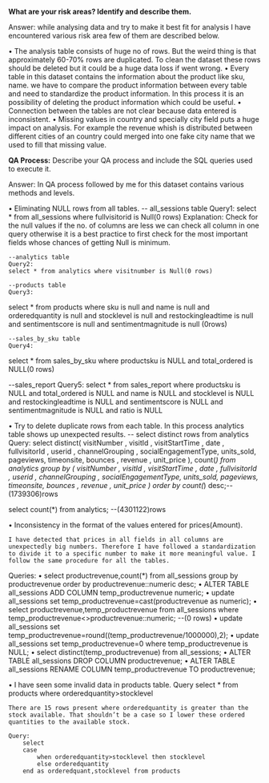 **What are your risk areas? Identify and describe them.**

Answer: while analysing data and try to make it best fit for analysis I have encountered various risk area few of them are described below.

•	The analysis table consists of huge no of rows. But the weird thing is that approximately 60-70% rows are duplicated. To clean the dataset these rows should be deleted but it could be a huge data loss if went wrong.
•	Every table in this dataset contains the information about the product like sku, name. we have to compare the product information between every table and need to standardize the product information. In this process it is an possibility of deleting the product information which could be useful.
•	Connection between the tables are not clear because data entered is inconsistent.
•	Missing values in country and specially city field puts a huge impact on analysis. For example the revenue whish is distributed between different cities of an country could merged into one fake city name that we used to fill that missing value.


**QA Process:**
Describe your QA process and include the SQL queries used to execute it.

Answer: In QA process followed by me for this dataset contains various methods and levels.

•	Eliminating NULL rows from all tables.
	-- all_sessions table
	Query1:
	select * from all_sessions where fullvisitorid is Null(0 rows)
	Explanation:
	Check for the null values if the no. of columns are less we can check all column in one query otherwise it is a best practice to first check for the most important fields whose chances of getting Null is minimum.
	
	--analytics table 
	Query2:
	select * from analytics where visitnumber is Null(0 rows) 
	
	--products table
	Query3:
select * from products
where sku is null and
		name is null and
		orderedquantity is null and
		stocklevel is null and
		restockingleadtime is null and
		sentimentscore is null and
		sentimentmagnitude is null (0rows)

	--sales_by_sku table
	Query4:
select * from sales_by_sku
where productsku is NULL and total_ordered is NULL(0 rows)

--sales_report
	Query5:
select * from sales_report
where productsku is NULL and
		total_ordered is NULL and
		name is NULL and
		stocklevel is NULL and
		restockingleadtime is NULL and
		sentimentscore is NULL and
		sentimentmagnitude is NULL and 
		ratio is NULL	


•	Try to delete duplicate rows from each table. In this process analytics table shows up unexpected results.
	-- select distinct rows from analytics 
	Query:
select distinct(
visitNumber ,
visitId ,
visitStartTime ,
date ,
fullvisitorId ,
userid ,
channelGrouping ,
socialEngagementType,
units_sold,
pageviews,
timeonsite, 
bounces ,
revenue ,
unit_price 
), count(*) from analytics group by (
visitNumber ,
visitId ,
visitStartTime ,
date ,
fullvisitorId ,
userid ,
channelGrouping ,
socialEngagementType,
units_sold,
pageviews,
timeonsite, 
bounces ,
revenue ,
unit_price 
) order by count(*) desc;-- (1739306)rows


select count(*) from analytics; --(4301122)rows




•	Inconsistency in the format of the values entered for prices(Amount).

	I have detected that prices in all fields in all columns are unexpectedly big numbers. Therefore I have followed a standardization to divide it to a specific number to make it more meaningful value. I follow the same procedure for all the tables.

Queries:
•	select productrevenue,count(*) from all_sessions group by productrevenue order by productrevenue::numeric desc;
•	ALTER TABLE all_sessions ADD COLUMN temp_productrevenue numeric;
•	update all_sessions set temp_productrevenue=cast(productrevenue as numeric);
•	select productrevenue,temp_productrevenue from all_sessions
where temp_productrevenue<>productrevenue::numeric; --(0 rows)
•	update all_sessions set temp_productrevenue=round((temp_productrevenue/1000000),2);
•	update all_sessions set temp_productrevenue=0 where temp_productrevenue is NULL;
•	select distinct(temp_productrevenue) from all_sessions;
•	ALTER TABLE all_sessions DROP COLUMN productrevenue; 
•	ALTER TABLE all_sessions RENAME COLUMN temp_productrevenue TO productrevenue;



•	I have seen some invalid data in products table.
Query
		select * from products where orderedquantity>stocklevel

	There are 15 rows present where orderedquantity is greater than the stock available. That shouldn’t be a case so I lower these ordered quantities to the available stock.

	Query:
		select 
		case
			when orderedquantity>stocklevel then stocklevel
			else orderedquantity
		end as orderedquant,stocklevel from products

